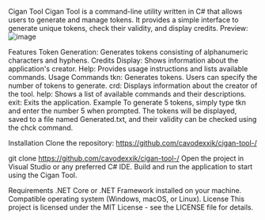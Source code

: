 Cigan Tool
Cigan Tool is a command-line utility written in C# that allows users to generate and manage tokens. It provides a simple interface to generate unique tokens, check their validity, and display credits.
Preview: 
![image](https://github.com/cavodexxik/cigan-tool-/assets/166252918/17d68ef3-c262-4fc9-bcc7-57ecd3812ee5)

Features
Token Generation: Generates tokens consisting of alphanumeric characters and hyphens.
Credits Display: Shows information about the application's creator.
Help: Provides usage instructions and lists available commands.
Usage
Commands
tkn: Generates tokens. Users can specify the number of tokens to generate.
crd: Displays information about the creator of the tool.
help: Shows a list of available commands and their descriptions.
exit: Exits the application.
Example
To generate 5 tokens, simply type tkn and enter the number 5 when prompted. The tokens will be displayed, saved to a file named Generated.txt, and their validity can be checked using the chck command.

Installation
Clone the repository: https://github.com/cavodexxik/cigan-tool-/


git clone https://github.com/cavodexxik/cigan-tool-/
Open the project in Visual Studio or any preferred C# IDE. Build and run the application to start using the Cigan Tool.

Requirements
.NET Core or .NET Framework installed on your machine.
Compatible operating system (Windows, macOS, or Linux).
License
This project is licensed under the MIT License - see the LICENSE file for details.

